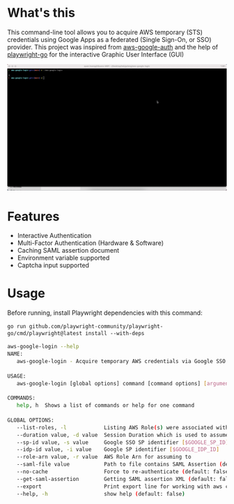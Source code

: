 What's this
===============
This command-line tool allows you to acquire AWS temporary (STS) credentials using Google Apps as a federated (Single Sign-On, or SSO) provider. This project was inspired from [aws-google-auth](https://github.com/cevoaustralia/aws-google-auth)
 and the help of [playwright-go](https://github.com/mxschmitt/playwright-go) for the interactive Graphic User Interface (GUI)

![authenticate](docs/demo.gif)

Features
===============
- Interactive Authentication
- Multi-Factor Authentication (Hardware & Software)
- Caching SAML assertion document
- Environment variable supported
- Captcha input supported

Usage
=====
Before running, install Playwright dependencies with this command:

```
go run github.com/playwright-community/playwright-go/cmd/playwright@latest install --with-deps
```

```bash
aws-google-login --help
NAME:
   aws-google-login - Acquire temporary AWS credentials via Google SSO (SAML v2)

USAGE:
   aws-google-login [global options] command [command options] [arguments...]

COMMANDS:
   help, h  Shows a list of commands or help for one command

GLOBAL OPTIONS:
   --list-roles, -l            Listing AWS Role(s) were associated with (authenticated) user (default: false)
   --duration value, -d value  Session Duration which is used to assume to a role (default: 3600)
   --sp-id value, -s value     Google SSO SP identifier [$GOOGLE_SP_ID]
   --idp-id value, -i value    Google SP identifier [$GOOGLE_IDP_ID]
   --role-arn value, -r value  AWS Role Arn for assuming to
   --saml-file value           Path to file contains SAML Assertion (default: "~/.aws_google_login_cache.txt")
   --no-cache                  Force to re-authenticate (default: false)
   --get-saml-assertion        Getting SAML assertion XML (default: false)
   --export                    Print export line for working with aws cli (default: false)
   --help, -h                  show help (default: false)
```
